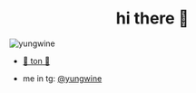 <h1 align="center">hi there 🍭</h1>
<!-- <h3 align="center">i am blockhain dev python engineer</h3> -->

<p align="left"> <img src="https://komarev.com/ghpvc/?username=yungwine&label=Profile%20views&color=63ace5&style=flat" alt="yungwine" /> </p>

- [💎 ton 💎](https://ton.org)

- me in tg: [@yungwine](https://t.me/yungwine)

<p align="left">
</p>

<!-- <p>&nbsp;<img align="center" src="https://github-readme-stats.vercel.app/api?username=yungwine&show_icons=true&locale=en" alt="yungwine" /></p> -->
